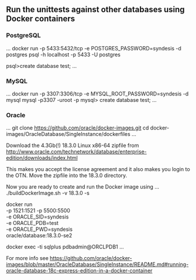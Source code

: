 ## Run the unittests against other databases using Docker containers

### PostgreSQL

...
docker run -p 5433:5432/tcp -e POSTGRES_PASSWORD=syndesis -d postgres
psql -h localhost -p 5433 -U postgres

psql>create database test;
...

### MySQL

...
docker run -p 3307:3306/tcp -e MYSQL_ROOT_PASSWORD=syndesis -d mysql
mysql -p3307 -uroot -p
mysql> create database test;
...

### Oracle

...
git clone https://github.com/oracle/docker-images.git
cd docker-images/OracleDatabase/SingleInstance/dockerfiles
...

Download the 4.3Gb(!) 18.3.0 Linux x86-64 zipfile from 
http://www.oracle.com/technetwork/database/enterprise-edition/downloads/index.html

This makes you accept the license agreement and it also makes you login to the OTN.
Move the zipfile into the 18.3.0 directory.

Now you are ready to create and run the Docker image using
...
./buildDockerImage.sh -v 18.3.0 -s

docker run \
-p 1521:1521 -p 5500:5500 \
-e ORACLE_SID=syndesis \
-e ORACLE_PDB=test \
-e ORACLE_PWD=syndesis \
oracle/database:18.3.0-se2

docker exec -ti <container name> sqlplus pdbadmin@ORCLPDB1
...

For more info see https://github.com/oracle/docker-images/blob/master/OracleDatabase/SingleInstance/README.md#running-oracle-database-18c-express-edition-in-a-docker-container